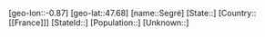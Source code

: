 ﻿---
location: [47.68,-0.87]
mapzoom: [7,12] 
mapmarker: city 
type: City
tags:
- geo/City


SpocWebEntityId: 34178
isDeleted: false
confidential: public

---
[geo-lon::-0.87]
[geo-lat::47.68]
[name::Segré]
[State::]
[Country::[[France]]]
[StateId::]
[Population::]
[Unknown::]


